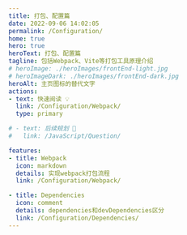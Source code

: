 ```yaml
---
title: 打包、配置篇
date: 2022-09-06 14:02:05
permalink: /Configuration/
home: true
hero: true
heroText: 打包、配置篇
tagline: 包括Webpack、Vite等打包工具原理介绍
# heroImage: ./heroImages/frontEnd-light.jpg
# heroImageDark: ./heroImages/frontEnd-dark.jpg
heroAlt: 主页图标的替代文字
actions:
- text: 快速阅读 💡
  link: /Configuration/Webpack/
  type: primary

# - text: 后续规划 💬
#   link: /JavaScript/Question/

features:
- title: Webpack
  icon: markdown
  details: 实现webpack打包流程
  link: /Configuration/Webpack/

- title: Dependencies
  icon: comment
  details: dependencies和devDependencies区分
  link: /Configuration/Dependencies/
---
```


